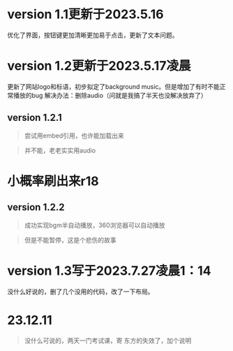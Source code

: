 # version 1.1更新于2023.5.16 
优化了界面，按钮键更加清晰更加易于点击，更新了文本问题。
# version 1.2更新于2023.5.17凌晨
更新了网站logo和标语，初步拟定了background music。但是增加了有时不能正常播放的bug 解决办法：删除audio（问就是我搞了半天也没解决放弃了）
## version 1.2.1
>尝试用embed引用，也许能加载出来

>并不能，老老实实用audio
# **小概率刷出来r18**
## version 1.2.2
>成功实现bgm半自动播放，360浏览器可以自动播放

>但是不能暂停，这是个悲伤的故事
# version 1.3写于2023.7.27凌晨1：14
没什么好说的，删了几个没用的代码，改了一下布局。


# 23.12.11
>没什么可说的，两天一门考试课，寄
>东方的失效了，加个说明
